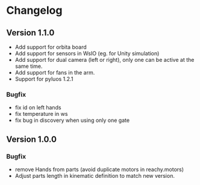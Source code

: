 # Changelog 

## Version 1.1.0

* Add support for orbita board
* Add support for sensors in WsIO (eg. for Unity simulation)
* Add support for dual camera (left or right), only one can be active at the same time.
* Add support for fans in the arm.
* Support for pyluos 1.2.1

### Bugfix 

* fix id on left hands
* fix temperature in ws
* fix bug in discovery when using only one gate

## Version 1.0.0

### Bugfix

* remove Hands from parts (avoid duplicate motors in reachy.motors)
* Adjust parts length in kinematic definition to match new version.